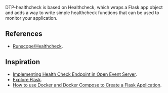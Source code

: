 DTP-healthcheck is based on Healthcheck, which wraps a Flask app object and adds a way to write simple healthcheck functions that can be used to monitor your application.


## References

- [Runscope/Healthcheck](https://github.com/Runscope/healthcheck).

## Inspiration

- [Implementing Health Check Endpoint in Open Event Server](https://blog.fossasia.org/implementing-health-check-endpoint-in-open-event-server/).
- [Explore Flask](https://exploreflask.com/index.html).
- [How to use Docker and Docker Compose to Create a Flask Application](http://www.patricksoftwareblog.com/how-to-use-docker-and-docker-compose-to-create-a-flask-application/).

